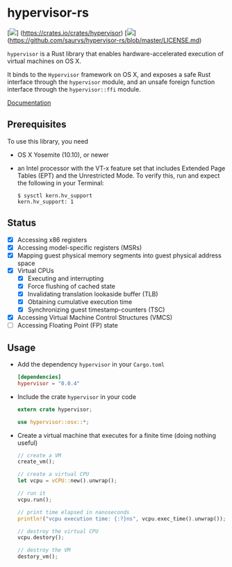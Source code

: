 # hypervisor-rs
[![](http://meritbadge.herokuapp.com/hypervisor)]
(https://crates.io/crates/hypervisor)
[![](https://img.shields.io/badge/license-MIT-blue.svg)]
(https://github.com/saurvs/hypervisor-rs/blob/master/LICENSE.md)

`hypervisor` is a Rust library that enables hardware-accelerated execution of
virtual machines on OS X.

It binds to the `Hypervisor` framework on OS X, and exposes a safe Rust
interface through the `hypervisor` module, and an unsafe foreign function
interface through the `hypervisor::ffi` module.

[Documentation](https://saurvs.github.io/hypervisor-rs/)

## Prerequisites

To use this library, you need

* OS X Yosemite (10.10), or newer

* an Intel processor with the VT-x feature set that includes Extended Page
Tables (EPT) and the Unrestricted Mode. To verify this, run and expect the
following in your Terminal:
  ```shell
  $ sysctl kern.hv_support
  kern.hv_support: 1
  ```

## Status
- [x] Accessing x86 registers
- [x] Accessing model-specific registers (MSRs)
- [x] Mapping guest physical memory segments into guest physical address space
- [x] Virtual CPUs
  - [x] Executing and interrupting
  - [x] Force flushing of cached state
  - [x] Invalidating translation lookaside buffer (TLB)
  - [x] Obtaining cumulative execution time
  - [x] Synchronizing guest timestamp-counters (TSC)
- [x] Accessing Virtual Machine Control Structures (VMCS)
- [ ] Accessing Floating Point (FP) state

## Usage

* Add the dependency ```hypervisor``` in your ```Cargo.toml```
  ```toml
  [dependencies]
  hypervisor = "0.0.4"
  ```

* Include the crate ```hypervisor``` in your code
  ```rust
  extern crate hypervisor;

  use hypervisor::osx::*;
  ```

* Create a virtual machine that executes for a finite time
(doing nothing useful)
  ```rust
  // create a VM
  create_vm();

  // create a virtual CPU
  let vcpu = vCPU::new().unwrap();

  // run it
  vcpu.run();

  // print time elapsed in nanoseconds
  println!("vcpu execution time: {:?}ns", vcpu.exec_time().unwrap());

  // destroy the virtual CPU
  vcpu.destory();

  // destroy the VM
  destory_vm();
  ```
